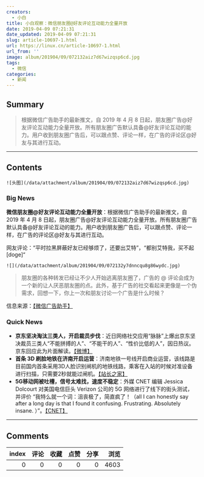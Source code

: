 ```yaml
---
creators:
  - 小白
title: 小白观察：微信朋友圈@好友评论互动能力全量开放
date: 2019-04-09 07:21:31
date_updated: 2019-04-09 07:21:31
slug: article-10697-1.html
url: https://linux.cn/article-10697-1.html
url_from: ''
image: album/201904/09/072132aiz7d67wizqsp6cd.jpg
tags:
  - 微信
categories:
  - 新闻
---
```


## Summary

> 根据微信广告助手的最新推文，自 2019 年 4 月 8 日起，朋友圈广告@好友评论互动能力全量开放。所有朋友圈广告默认具备@好友评论互动的能力。用户收到朋友圈广告后，可以跟点赞、评论一样，在广告的评论区@好友与其进行互动。

***

<!-- more -->

## Contents

`![头图](/data/attachment/album/201904/09/072132aiz7d67wizqsp6cd.jpg)`

### Big News

**微信朋友圈@好友评论互动能力全量开放**：根据微信广告助手的最新推文，自 2019 年 4 月 8 日起，朋友圈广告@好友评论互动能力全量开放。所有朋友圈广告默认具备@好友评论互动的能力。用户收到朋友圈广告后，可以跟点赞、评论一样，在广告的评论区@好友与其进行互动。

网友评论：“平时拉黑屏蔽好友已经够烦了，还要出艾特”，“都别艾特我，买不起[doge]“

`![](/data/attachment/album/201904/09/072132y7dnncqu8g86wydc.jpg)`

> 
> 朋友圈的各种转发已经让不少人开始逃离朋友圈了，广告的 @ 评论会成为一个新的让人厌恶朋友圈的点。此外，基于广告的社交看起来更像是一个伪需求，回想一下，你上一次和朋友讨论一个广告是什么时候？
> 
> 
> 

信息来源：[【微信广告助手】](https://mp.weixin.qq.com/s/pCVPZGcekzokFyJvr8aVVg)

### Quick News

* **京东坚决淘汰三类人，开启裁员步伐**：近日网络社交应用“脉脉”上爆出京东坚决裁员三类人“不能拼搏的人”、“不能干的人”、“性价比低的人”，因日热议。京东回应此为片面解读。[【微博】](https://weibo.com/pearvideo)
* **首条 3D 刷脸地铁在济南开启运营**：济南地铁一号线开启商业运营，该线路是目前国内首条采用3D人脸识别闸机的地铁线路，乘客在入站的时候对准设备进行扫描，只需要2秒就能过闸机。[【站长之家】](http://www.chinaz.com/2019/0408/1007178.shtml)
* **5G移动网被吐槽，信号太难找，速度不稳定**：外媒 CNET 编辑 Jessica Dolcourt 对美国电信巨头 Verizon 公司的 5G 网络进行了线下的街头测试，并评价 “我特么就一个词：沮丧极了，简直疯了！（all I can honestly say after a long day is that I found it confusing. Frustrating. Absolutely insane. ）”。[【CNET】](https://www.cnet.com/news/verizon-5g-speed-tests-my-three-biggest-issues-testing-the-new-faster-data-network/)

***

## Comments


|   index |   评论 |   收藏 |   点赞 |   分享 |   浏览 |
|--------:|-------:|-------:|-------:|-------:|-------:|
|       0 |      0 |      0 |      0 |      0 |   4603 |
